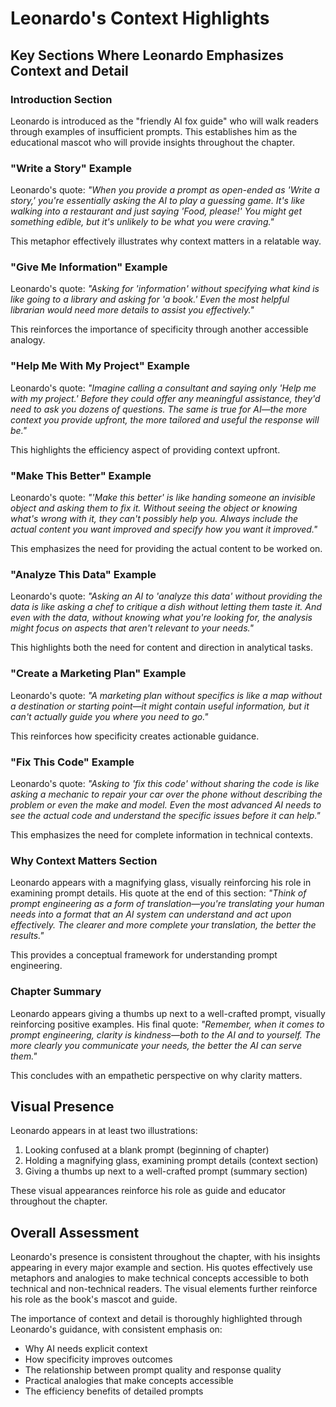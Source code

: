 # Leonardo's Context Highlights

## Key Sections Where Leonardo Emphasizes Context and Detail

### Introduction Section
Leonardo is introduced as the "friendly AI fox guide" who will walk readers through examples of insufficient prompts. This establishes him as the educational mascot who will provide insights throughout the chapter.

### "Write a Story" Example
Leonardo's quote: *"When you provide a prompt as open-ended as 'Write a story,' you're essentially asking the AI to play a guessing game. It's like walking into a restaurant and just saying 'Food, please!' You might get something edible, but it's unlikely to be what you were craving."*

This metaphor effectively illustrates why context matters in a relatable way.

### "Give Me Information" Example
Leonardo's quote: *"Asking for 'information' without specifying what kind is like going to a library and asking for 'a book.' Even the most helpful librarian would need more details to assist you effectively."*

This reinforces the importance of specificity through another accessible analogy.

### "Help Me With My Project" Example
Leonardo's quote: *"Imagine calling a consultant and saying only 'Help me with my project.' Before they could offer any meaningful assistance, they'd need to ask you dozens of questions. The same is true for AI—the more context you provide upfront, the more tailored and useful the response will be."*

This highlights the efficiency aspect of providing context upfront.

### "Make This Better" Example
Leonardo's quote: *"'Make this better' is like handing someone an invisible object and asking them to fix it. Without seeing the object or knowing what's wrong with it, they can't possibly help you. Always include the actual content you want improved and specify how you want it improved."*

This emphasizes the need for providing the actual content to be worked on.

### "Analyze This Data" Example
Leonardo's quote: *"Asking an AI to 'analyze this data' without providing the data is like asking a chef to critique a dish without letting them taste it. And even with the data, without knowing what you're looking for, the analysis might focus on aspects that aren't relevant to your needs."*

This highlights both the need for content and direction in analytical tasks.

### "Create a Marketing Plan" Example
Leonardo's quote: *"A marketing plan without specifics is like a map without a destination or starting point—it might contain useful information, but it can't actually guide you where you need to go."*

This reinforces how specificity creates actionable guidance.

### "Fix This Code" Example
Leonardo's quote: *"Asking to 'fix this code' without sharing the code is like asking a mechanic to repair your car over the phone without describing the problem or even the make and model. Even the most advanced AI needs to see the actual code and understand the specific issues before it can help."*

This emphasizes the need for complete information in technical contexts.

### Why Context Matters Section
Leonardo appears with a magnifying glass, visually reinforcing his role in examining prompt details. His quote at the end of this section: *"Think of prompt engineering as a form of translation—you're translating your human needs into a format that an AI system can understand and act upon effectively. The clearer and more complete your translation, the better the results."*

This provides a conceptual framework for understanding prompt engineering.

### Chapter Summary
Leonardo appears giving a thumbs up next to a well-crafted prompt, visually reinforcing positive examples. His final quote: *"Remember, when it comes to prompt engineering, clarity is kindness—both to the AI and to yourself. The more clearly you communicate your needs, the better the AI can serve them."*

This concludes with an empathetic perspective on why clarity matters.

## Visual Presence
Leonardo appears in at least two illustrations:
1. Looking confused at a blank prompt (beginning of chapter)
2. Holding a magnifying glass, examining prompt details (context section)
3. Giving a thumbs up next to a well-crafted prompt (summary section)

These visual appearances reinforce his role as guide and educator throughout the chapter.

## Overall Assessment
Leonardo's presence is consistent throughout the chapter, with his insights appearing in every major example and section. His quotes effectively use metaphors and analogies to make technical concepts accessible to both technical and non-technical readers. The visual elements further reinforce his role as the book's mascot and guide.

The importance of context and detail is thoroughly highlighted through Leonardo's guidance, with consistent emphasis on:
- Why AI needs explicit context
- How specificity improves outcomes
- The relationship between prompt quality and response quality
- Practical analogies that make concepts accessible
- The efficiency benefits of detailed prompts
